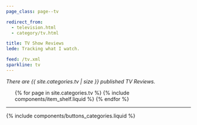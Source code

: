 ```yaml
---
page_class: page--tv

redirect_from:
  - television.html
  - category/tv.html

title: TV Show Reviews
lede: Tracking what I watch.

feed: /tv.xml
sparkline: tv
---
```


*There are {{ site.categories.tv | size }} published TV Reviews.*

<div class="h-feed" id="tv">
        <ol class="shelf" role="list">
        {% for page in site.categories.tv %}
            {% include components/item_shelf.liquid %}
        {% endfor %}
    </ol>
</div>

--------

{% include components/buttons_categories.liquid %}
